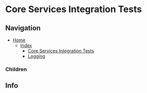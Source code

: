# Core Services Integration Tests

## Navigation

* [Home](/README.md)
	* [Index](/docs/Index.md)
		* [Core Services Integration Tests](/src/CoreServicesIntegrationTests/README.md)
		* [Logging](/src/CoreServices/Logging/README.md)

### Children

## Info